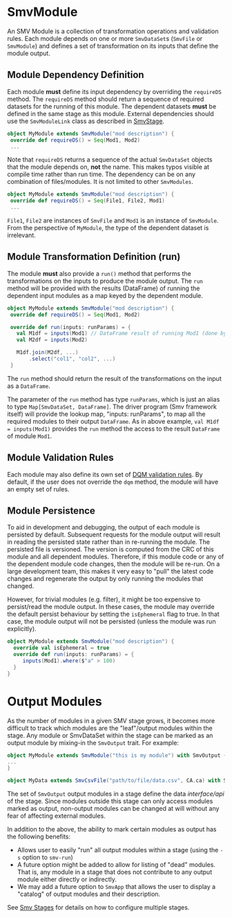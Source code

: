 # SmvModule

An SMV Module is a collection of transformation operations and validation rules.  Each module depends on one or more `SmvDataSet`s (`SmvFile` or `SmvModule`) and defines a set of transformation on its inputs that define the module output.

## Module Dependency Definition
Each module **must** define its input dependency by overriding the `requireDS` method. The `requireDS` method should return a sequence of required datasets for the running of this module.
The dependent datasets **must** be defined in the same stage as this module.  External dependencies should use the `SmvModuleLink` class as described in [SmvStage](smv_stages.md).

```scala
object MyModule extends SmvModule("mod description") {
 override def requireDS() = Seq(Mod1, Mod2)
 ...
```

Note that `requireDS` returns a sequence of the actual `SmvDataSet` objects that the module depends on, **not** the name.  This makes typos visible at compile time rather than run time.
The dependency can be on any combination of files/modules.  It is not limited to other `SmvModules`.
```scala
object MyModule extends SmvModule("mod description") {
 override def requireDS() = Seq(File1, File2, Mod1)
 ...
```
`File1`, `File2` are instances of `SmvFile` and `Mod1` is an instance of `SmvModule`.  From the perspective of `MyModule`, the type of the dependent dataset is irrelevant.

## Module Transformation Definition (run)
The module **must** also provide a `run()` method that performs the transformations on the inputs to produce the module output.  The `run` method will be provided with the results (DataFrame) of running the dependent input modules as a map keyed by the dependent module.

```scala
object MyModule extends SmvModule("mod description") {
 override def requireDS() = Seq(Mod1, Mod2)

 override def run(inputs: runParams) = {
   val M1df = inputs(Mod1) // DataFrame result of running Mod1 (done by framework automatically)
   val M2df = inputs(Mod2)

   M1df.join(M2df, ...)
       .select("col1", "col2", ...)
 }

```

The `run` method should return the result of the transformations on the input as a `DataFrame`.

The parameter of the `run` method has type `runParams`, which is just an alias to type
`Map[SmvDataSet, DataFrame]`. The driver program (Smv framework itself) will provide
the lookup map, "inputs: runParams", to map all the required modules to their
output `DataFrame`. As in above example, `val M1df = inputs(Mod1)` provides the `run`
method the access to the result `DataFrame` of module `Mod1`.

## Module Validation Rules
Each module may also define its own set of [DQM validation rules](dqm.md).  By default, if the user does not override the `dqm` method, the module will have an empty set of rules.

## Module Persistence
To aid in development and debugging, the output of each module is persisted by default.  Subsequent requests for the module output will result in reading the persisted state rather than in re-running the module.
The persisted file is versioned.  The version is computed from the CRC of this module and all dependent modules.  Therefore, if this module code or any of the dependent module code changes, then the module will be re-run.
On a large development team, this makes it very easy to "pull" the latest code changes and regenerate the output by only running the modules that changed.

However, for trivial modules (e.g. filter), it might be too expensive to persist/read the module output.  In these cases, the module may override the default persist behaviour by setting the `isEphemeral` flag to true.  In that case, the module output will not be persisted (unless the module was run explicitly).

```scala
object MyModule extends SmvModule("mod description") {
  override val isEphemeral = true
  override def run(inputs: runParams) = {
     inputs(Mod1).where($"a" > 100)
  }
}
```

# Output Modules
As the number of modules in a given SMV stage grows, it becomes more difficult to track which
modules are the "leaf"/output modules within the stage.
Any module or SmvDataSet within the stage can be marked as an output module by mixing-in the `SmvOutput` trait.
For example:

```scala
object MyModule extends SmvModule("this is my module") with SmvOutput {
...
}
```

```scala
object MyData extends SmvCsvFile("path/to/file/data.csv", CA.ca) with SmvOutput
```

The set of `SmvOutput` output modules in a stage define the data *interface/api* of the stage.  Since modules outside this stage can only access modules marked as output, non-output modules can be changed at will without any fear of affecting external modules.

In addition to the above, the ability to mark certain modules as output has the following benefits:

* Allows user to easily "run" all output modules within a stage (using the `-s` option to `smv-run`)
* A future option might be added to allow for listing of "dead" modules.  That is, any module in a stage that does not contribute to any output module either directly or indirectly.
* We may add a future option to `SmvApp` that allows the user to display a "catalog" of output modules and their description.

See [Smv Stages](smv_stages.md) for details on how to configure multiple stages.
